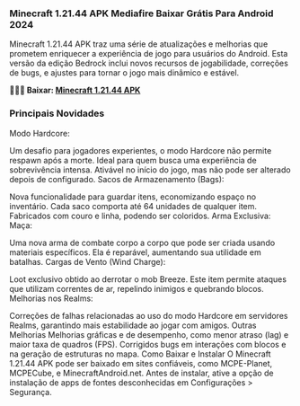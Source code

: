 ### Minecraft 1.21.44 APK Mediafire Baixar Grátis Para Android 2024
Minecraft 1.21.44 APK traz uma série de atualizações e melhorias que prometem enriquecer a experiência de jogo para usuários do Android. Esta versão da edição Bedrock inclui novos recursos de jogabilidade, correções de bugs, e ajustes para tornar o jogo mais dinâmico e estável.

**🌈🙋‍♀️ Baixar: [Minecraft 1.21.44 APK](https://modilimitado.io/pt/minecraft-apk)**

### Principais Novidades
Modo Hardcore:

Um desafio para jogadores experientes, o modo Hardcore não permite respawn após a morte. Ideal para quem busca uma experiência de sobrevivência intensa.
Ativável no início do jogo, mas não pode ser alterado depois de configurado.
Sacos de Armazenamento (Bags):

Nova funcionalidade para guardar itens, economizando espaço no inventário. Cada saco comporta até 64 unidades de qualquer item.
Fabricados com couro e linha, podendo ser coloridos.
Arma Exclusiva: Maça:

Uma nova arma de combate corpo a corpo que pode ser criada usando materiais específicos. Ela é reparável, aumentando sua utilidade em batalhas.
Cargas de Vento (Wind Charge):

Loot exclusivo obtido ao derrotar o mob Breeze. Este item permite ataques que utilizam correntes de ar, repelindo inimigos e quebrando blocos.
Melhorias nos Realms:

Correções de falhas relacionadas ao uso do modo Hardcore em servidores Realms, garantindo mais estabilidade ao jogar com amigos.
Outras Melhorias
Melhorias gráficas e de desempenho, como menor atraso (lag) e maior taxa de quadros (FPS).
Corrigidos bugs em interações com blocos e na geração de estruturas no mapa.
Como Baixar e Instalar
O Minecraft 1.21.44 APK pode ser baixado em sites confiáveis, como MCPE-Planet, MCPECube, e MinecraftAndroid.net. Antes de instalar, ative a opção de instalação de apps de fontes desconhecidas em Configurações > Segurança.
